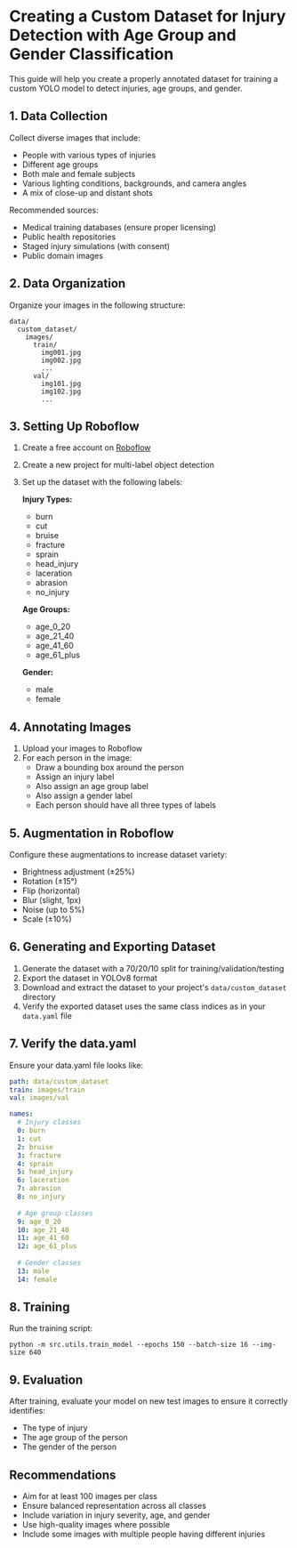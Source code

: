 # Creating a Custom Dataset for Injury Detection with Age Group and Gender Classification

This guide will help you create a properly annotated dataset for training a custom YOLO model to detect injuries, age groups, and gender.

## 1. Data Collection

Collect diverse images that include:
- People with various types of injuries
- Different age groups
- Both male and female subjects
- Various lighting conditions, backgrounds, and camera angles
- A mix of close-up and distant shots

Recommended sources:
- Medical training databases (ensure proper licensing)
- Public health repositories
- Staged injury simulations (with consent)
- Public domain images

## 2. Data Organization

Organize your images in the following structure:
```
data/
  custom_dataset/
    images/
      train/
        img001.jpg
        img002.jpg
        ...
      val/
        img101.jpg
        img102.jpg
        ...
```

## 3. Setting Up Roboflow

1. Create a free account on [Roboflow](https://roboflow.com/)
2. Create a new project for multi-label object detection
3. Set up the dataset with the following labels:

   **Injury Types:**
   - burn
   - cut
   - bruise
   - fracture
   - sprain
   - head_injury
   - laceration
   - abrasion
   - no_injury

   **Age Groups:**
   - age_0_20
   - age_21_40
   - age_41_60
   - age_61_plus

   **Gender:**
   - male
   - female

## 4. Annotating Images

1. Upload your images to Roboflow
2. For each person in the image:
   - Draw a bounding box around the person
   - Assign an injury label
   - Also assign an age group label
   - Also assign a gender label
   - Each person should have all three types of labels

## 5. Augmentation in Roboflow

Configure these augmentations to increase dataset variety:
- Brightness adjustment (±25%)
- Rotation (±15°)
- Flip (horizontal)
- Blur (slight, 1px)
- Noise (up to 5%)
- Scale (±10%)

## 6. Generating and Exporting Dataset

1. Generate the dataset with a 70/20/10 split for training/validation/testing
2. Export the dataset in YOLOv8 format
3. Download and extract the dataset to your project's `data/custom_dataset` directory
4. Verify the exported dataset uses the same class indices as in your `data.yaml` file

## 7. Verify the data.yaml

Ensure your data.yaml file looks like:
```yaml
path: data/custom_dataset
train: images/train
val: images/val

names:
  # Injury classes
  0: burn
  1: cut
  2: bruise
  3: fracture
  4: sprain
  5: head_injury
  6: laceration
  7: abrasion
  8: no_injury
  
  # Age group classes
  9: age_0_20
  10: age_21_40
  11: age_41_60
  12: age_61_plus
  
  # Gender classes
  13: male
  14: female
```

## 8. Training

Run the training script:
```
python -m src.utils.train_model --epochs 150 --batch-size 16 --img-size 640
```

## 9. Evaluation

After training, evaluate your model on new test images to ensure it correctly identifies:
- The type of injury
- The age group of the person
- The gender of the person

## Recommendations

- Aim for at least 100 images per class
- Ensure balanced representation across all classes
- Include variation in injury severity, age, and gender
- Use high-quality images where possible
- Include some images with multiple people having different injuries
